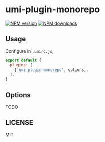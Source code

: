 # umi-plugin-monorepo

[![NPM version](https://img.shields.io/npm/v/umi-plugin-monorepo.svg?style=flat)](https://npmjs.org/package/umi-plugin-monorepo)
[![NPM downloads](http://img.shields.io/npm/dm/umi-plugin-monorepo.svg?style=flat)](https://npmjs.org/package/umi-plugin-monorepo)



## Usage

Configure in `.umirc.js`,

```js
export default {
  plugins: [
    ['umi-plugin-monorepo', options],
  ],
}
```

## Options

TODO

## LICENSE

MIT
